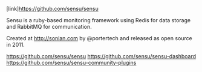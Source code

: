 [link]https://github.com/sensu/sensu

Sensu is a ruby-based monitoring framework using Redis for data storage
and RabbitMQ for communication.

Created at http://sonian.com by @portertech and released as open source in 2011.

https://github.com/sensu/sensu
https://github.com/sensu/sensu-dashboard
https://github.com/sensu/sensu-community-plugins

